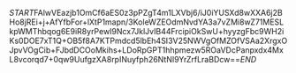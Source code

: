 $START$FAlwVEazjb1OmCf6aES0z3pPZgT4m1LXVbj6/iJ0iYUSXd8wXXA6j2BHo8jREi+j+AfYfbFor+lXtP1mapn/3KoleWZEOdmNvdYA3a7vZMi8wZ71MESLkpWMThbqog6E9iR8yrPewI9Ncx7JklJvIB44FrcipiOkSwU+hyyzgFbc9WH2iKs0DOE7xT1Q+OB5f8A7KTPmdcd5lbEh4SI3V25NWVgOfMZOfVSAa2XrgxOJpvVOgCib+FJbdDCOoMkihs+LDoRpGPT1hhpmezw5ROaVDcPanpxdx4MxL8vcorqd7+0qw9UufgzXA8rpINuyfph26NtNI9YrZrfLraBDcw==$END$